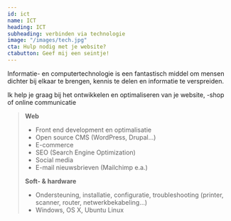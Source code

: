 ```yaml
---
id: ict
name: ICT
heading: ICT
subheading: verbinden via technologie
image: "/images/tech.jpg"
cta: Hulp nodig met je website?
ctabutton: Geef mij een seintje!
---
```


Informatie- en computertechnologie is een fantastisch middel om mensen dichter bij elkaar te brengen, kennis te delen en informatie te verspreiden.
&nbsp;

<p class="quote">Ik help je graag bij het ontwikkelen en optimaliseren van je website, -shop of online communicatie</p>

> <strong>Web</strong>
>
> * Front end development en optimalisatie
> * Open source CMS (WordPress, Drupal…)
> * E-commerce
> * SEO (Search Engine Optimization)
> * Social media
> * E-mail nieuwsbrieven (Mailchimp e.a.)
>
> <strong>Soft- & hardware</strong>
>
> * Ondersteuning, installatie, configuratie, troubleshooting (printer, scanner, router, netwerkbekabeling…)
> * Windows, OS X, Ubuntu Linux